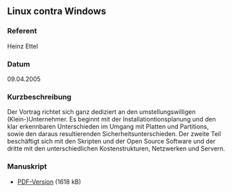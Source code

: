 ## Linux contra Windows


### Referent
Heinz Ettel

### Datum
09.04.2005

### Kurzbeschreibung
Der Vortrag richtet sich ganz dediziert an den umstellungswilligen
(Klein-)Unternehmer. Es beginnt mit der Installationtionsplanung und den klar
erkennbaren Unterschieden im Umgang mit Platten und Partitions, sowie den
daraus resultierenden Sicherheitsunterschieden. Der zweite Teil beschäftigt
sich mit den Skripten und der Open Source Software und der dritte mit den
unterschiedlichen Kostenstrukturen, Netzwerken und Servern.

### Manuskript

* [PDF-Version](/download/Vortraege/Linux_contra_Windows.pdf) (1618 kB)
